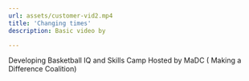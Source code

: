 ```yaml
---
url: assets/customer-vid2.mp4
title: 'Changing times'
description: Basic video by 

---
```

Developing Basketball IQ and Skills Camp Hosted by MaDC ( Making a Difference Coalition)
